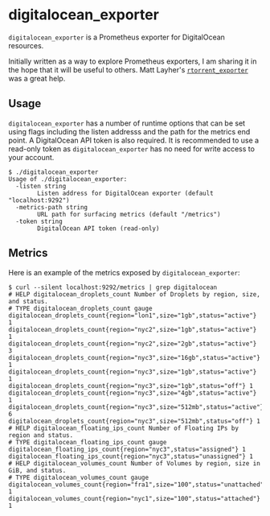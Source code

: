 # digitalocean_exporter

`digitalocean_exporter` is a Prometheus exporter for DigitalOcean resources.

Initially written as a way to explore Prometheus exporters, I am sharing
it in the hope that it will be useful to others. Matt Layher's
[`rtorrent_exporter`](https://github.com/mdlayher/rtorrent_exporter) was
a great help.

## Usage

`digitalocean_exporter` has a number of runtime options that can be set
using flags including the listen addresss and the path for the metrics
end point. A DigitalOcean API token is also required. It is recommended
to use a read-only token as `digitalocean_exporter` has no need for write
access to your account.

```
$ ./digitalocean_exporter
Usage of ./digitalocean_exporter:
  -listen string
        Listen address for DigitalOcean exporter (default "localhost:9292")
  -metrics-path string
        URL path for surfacing metrics (default "/metrics")
  -token string
        DigitalOcean API token (read-only)
```

## Metrics

Here is an example of the metrics exposed by `digitalocean_exporter`:

```
$ curl --silent localhost:9292/metrics | grep digitalocean
# HELP digitalocean_droplets_count Number of Droplets by region, size, and status.
# TYPE digitalocean_droplets_count gauge
digitalocean_droplets_count{region="lon1",size="1gb",status="active"} 1
digitalocean_droplets_count{region="nyc2",size="1gb",status="active"} 1
digitalocean_droplets_count{region="nyc2",size="2gb",status="active"} 3
digitalocean_droplets_count{region="nyc3",size="16gb",status="active"} 1
digitalocean_droplets_count{region="nyc3",size="1gb",status="active"} 1
digitalocean_droplets_count{region="nyc3",size="1gb",status="off"} 1
digitalocean_droplets_count{region="nyc3",size="4gb",status="active"} 1
digitalocean_droplets_count{region="nyc3",size="512mb",status="active"} 6
digitalocean_droplets_count{region="nyc3",size="512mb",status="off"} 1
# HELP digitalocean_floating_ips_count Number of Floating IPs by region and status.
# TYPE digitalocean_floating_ips_count gauge
digitalocean_floating_ips_count{region="nyc3",status="assigned"} 1
digitalocean_floating_ips_count{region="nyc3",status="unassigned"} 1
# HELP digitalocean_volumes_count Number of Volumes by region, size in GiB, and status.
# TYPE digitalocean_volumes_count gauge
digitalocean_volumes_count{region="fra1",size="100",status="unattached"} 1
digitalocean_volumes_count{region="nyc1",size="100",status="attached"} 1
```
